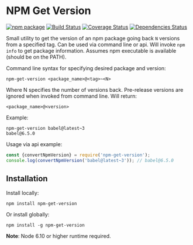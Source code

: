 NPM Get Version
===============

[![npm package][npm-image]][npm-url] 
[![Build Status][travis-image]][travis-url] 
[![Coverage Status][coveralls-image]][coveralls-url] 
[![Dependencies Status][david-image]][david-url]

Small utility to get the version of an npm package going back `N` versions from a specified tag. Can be used via command line or api. Will invoke `npm info` to get package information. Assumes npm executable is available (should be on the PATH). 

Command line syntax for specifying desired package and version:
```
npm-get-version <package_name>@<tag>~<N>
```
Where N specifies the number of versions back. Pre-release versions are ignored when invoked from command line. Will return:
```
<package_name>@<version>
```
Example:
```
npm-get-version babel@latest~3
babel@6.5.0
```

Usage via api example:
```javascript
const {convertNpmVersion} = require('npm-get-version');
console.log(convertNpmVersion('babel@latest~3')); // babel@6.5.0
```

## Installation
Install locally:
```
npm install npm-get-version
```
Or install globally:
```
npm install -g npm-get-version
```

**Note**: Node 6.10 or higher runtime required.

[npm-image]:https://img.shields.io/npm/v/npm-get-version.svg
[npm-url]:http://npmjs.org/package/npm-get-version
[travis-image]:https://travis-ci.com/glicht/npm-get-version.svg?branch=master
[travis-url]:https://travis-ci.com/glicht/npm-get-version
[david-image]:https://david-dm.org/glicht/npm-get-version/status.svg
[david-url]:https://david-dm.org/glicht/npm-get-version
[coveralls-image]:https://coveralls.io/repos/github/glicht/npm-get-version/badge.svg?branch=master
[coveralls-url]:https://coveralls.io/github/glicht/npm-get-version?branch=master
